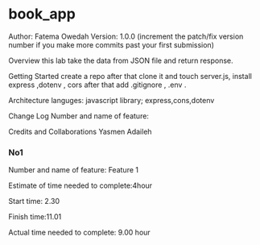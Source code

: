 # book_app
 Author: Fatema Owedah Version: 1.0.0 (increment the patch/fix version number if you make more commits past your first submission)

Overview this lab take the data from JSON file and return response.

Getting Started create a repo after that clone it and touch server.js, install express ,dotenv , cors after that add .gitignore , .env .

Architecture languges: javascript library; express,cons,dotenv

Change Log Number and name of feature: 

Credits and Collaborations Yasmen Adaileh

### No1
 Number and name of feature: Feature 1

Estimate of time needed to complete:4hour

Start time: 2.30

Finish time:11.01

Actual time needed to complete: 9.00 hour